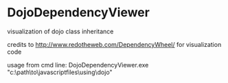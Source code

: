 # DojoDependencyViewer
visualization of dojo class inheritance 

credits to http://www.redotheweb.com/DependencyWheel/ for visualization code

usage from cmd line:
DojoDependencyViewer.exe "c:\path\to\javascriptfiles\using\dojo"